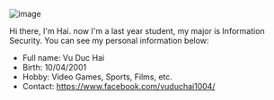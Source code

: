 ![image](https://github.com/haivd1004/haivd1004/assets/131591512/cda52210-1477-4225-be1b-dcd090873a8f)

Hi there, I'm Hai. now I'm a last year student, my major is Information Security. You can see my personal information below:
- Full name: Vu Duc Hai
- Birth: 10/04/2001
- Hobby: Video Games, Sports, Films, etc.
- Contact: https://www.facebook.com/vuduchai1004/


<!---
haivd1004/haivd1004 is a ✨ special ✨ repository because its `README.md` (this file) appears on your GitHub profile.
You can click the Preview link to take a look at your changes.
--->
